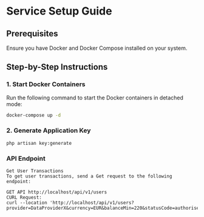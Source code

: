 # Service Setup Guide

## Prerequisites
Ensure you have Docker and Docker Compose installed on your system.

## Step-by-Step Instructions

### 1. Start Docker Containers
Run the following command to start the Docker containers in detached mode:
```bash
docker-compose up -d
```
### 2. Generate Application Key
```
php artisan key:generate
```
### API Endpoint
```
Get User Transactions
To get user transactions, send a Get request to the following endpoint:

GET API http://localhost/api/v1/users
CURL Request:
curl --location 'http://localhost/api/v1/users?provider=DataProviderX&currency=EUR&balanceMin=220&statusCode=authorised'
